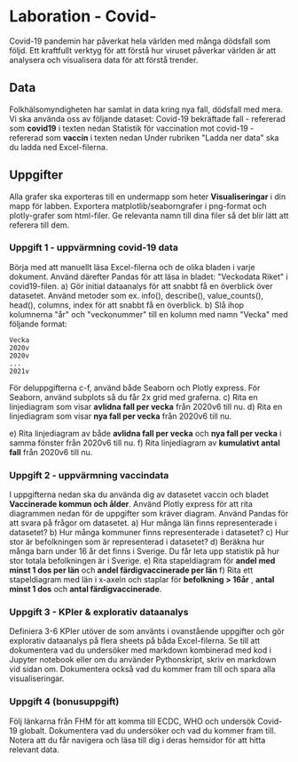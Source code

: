 # Laboration - Covid-

Covid-19 pandemin har påverkat hela världen med många dödsfall som följd. Ett kraftfullt verktyg för att
förstå hur viruset påverkar världen är att analysera och visualisera data för att förstå trender.

## Data

Folkhälsomyndigheten har samlat in data kring nya fall, dödsfall med mera. Vi ska använda oss av följande
dataset:
Covid-19 bekräftade fall - refererad som **covid19** i texten nedan
Statistik för vaccination mot covid-19 - refererad som **vaccin** i texten nedan
Under rubriken "Ladda ner data" ska du ladda ned Excel-filerna.

## Uppgifter

Alla grafer ska exporteras till en undermapp som heter **Visualiseringar** i din mapp för labben. Exportera
matplotlib/seaborngrafer i png-format och plotly-grafer som html-filer. Ge relevanta namn till dina filer så det
blir lätt att referera till dem.

### Uppgift 1 - uppvärmning covid-19 data

Börja med att manuellt läsa Excel-filerna och de olika bladen i varje dokument. Använd därefter Pandas för att
läsa in bladet: "Veckodata Riket" i covid19-filen.
a) Gör initial dataanalys för att snabbt få en överblick över datasetet. Använd metoder som ex. info(),
describe(), value_counts(), head(), columns, index för att snabbt få en överblick.
b) Slå ihop kolumnerna "år" och "veckonummer" till en kolumn med namn "Vecka" med följande format:

```
Vecka
2020v
2020v
...
2021v
```
För deluppgifterna c-f, använd både Seaborn och Plotly express. För Seaborn, använd subplots så du får 2x
grid med graferna.
c) Rita en linjediagram som visar **avlidna fall per vecka** från 2020v6 till nu.
d) Rita en linjediagram som visar **nya fall per vecka** från 2020v6 till nu.


e) Rita linjediagram av både **avlidna fall per vecka** och **nya fall per vecka** i samma fönster från 2020v6 till
nu.
f) Rita linjediagram av **kumulativt antal fall** från 2020v6 till nu.

### Uppgift 2 - uppvärmning vaccindata

I uppgifterna nedan ska du använda dig av datasetet vaccin och bladet **Vaccinerade kommun och ålder**.
Använd Plotly express för att rita diagrammen nedan för de uppgifter som kräver diagram. Använd Pandas för
att svara på frågor om datasetet.
a) Hur många län finns representerade i datasetet?
b) Hur många kommuner finns representerade i datasetet?
c) Hur stor är befolkningen som är representerad i datasetet?
d) Beräkna hur många barn under 16 år det finns i Sverige. Du får leta upp statistik på hur stor totala
befolkningen är i Sverige.
e) Rita stapeldiagram för **andel med minst 1 dos per län** och **andel färdigvaccinerade per län**
f) Rita ett stapeldiagram med län i x-axeln och staplar för **befolkning > 16år** , **antal minst 1 dos** och **antal
färdigvaccinerade**.

### Uppgift 3 - KPIer & explorativ dataanalys

Definiera 3-6 KPIer utöver de som använts i ovanstående uppgifter och gör explorativ dataanalys på flera
sheets på båda Excel-filerna. Se till att dokumentera vad du undersöker med markdown kombinerad med kod
i Jupyter notebook eller om du använder Pythonskript, skriv en markdown vid sidan om. Dokumentera också
vad du kommer fram till och spara alla visualiseringar.

### Uppgift 4 (bonusuppgift)

Följ länkarna från FHM för att komma till ECDC, WHO och undersök Covid-19 globalt. Dokumentera vad du
undersöker och vad du kommer fram till.
Notera att du får navigera och läsa till dig i deras hemsidor för att hitta relevant data.

